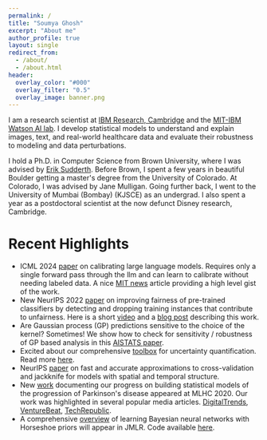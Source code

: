 ```yaml
---
permalink: /
title: "Soumya Ghosh"
excerpt: "About me"
author_profile: true
layout: single
redirect_from:
  - /about/
  - /about.html
header:
  overlay_color: "#000"
  overlay_filter: "0.5"
  overlay_image: banner.png
---
```


I am a research scientist at [IBM Research, Cambridge](http://www.research.ibm.com/labs/cambridge/) and the [MIT-IBM Watson AI lab](http://mitibmwatsonailab.mit.edu). I develop statistical models to understand and explain images, text, and real-world healthcare data and evaluate their robustness to modeling and data perturbations.

I hold a Ph.D. in Computer Science from Brown University, where I was advised by [Erik Sudderth](https://www.ics.uci.edu/~sudderth). Before Brown, I spent a few years in beautiful Boulder getting a master's degree from the University of Colorado. At Colorado, I was advised by Jane Mulligan. Going further back, I went to the University of Mumbai (Bombay) (KJSCE) as an undergrad. I also spent a year as a postdoctoral scientist at the now defunct Disney research, Cambridge.

# Recent Highlights
 - ICML 2024 [paper](https://arxiv.org/abs/2403.08819) on calibrating large language models. Requires only a single forward pass through the llm and can learn to calibrate without needing labeled data. A nice [MIT news](https://news.mit.edu/2024/thermometer-prevents-ai-model-overconfidence-about-wrong-answers-0731) article providing a high level gist of the work.
 - New NeurIPS 2022 [paper](https://arxiv.org/abs/2212.06803) on improving fairness of pre-trained classifiers by detecting and dropping training instances that contribute to unfairness. Here is a short [video](https://www.youtube.com/shorts/bfp98uof7r0) and a [blog post](https://research.ibm.com/blog/debugging-AI-bias) describing this work. 
 - Are Gaussian process (GP) predictions sensitive to the choice of the kernel? Sometimes! We show how to check for sensitivity / robustness of GP based analysis in this [AISTATS paper](https://arxiv.org/abs/2106.06510).
 - Excited about our comprehensive [toolbox](https://github.com/IBM/UQ360) for uncertainty quantification. Read more [here](https://arxiv.org/abs/2106.01410).
 - NeurIPS [paper](https://arxiv.org/pdf/2006.12669.pdf) on fast and accurate approximations to cross-validation and jackknife for models with spatial and temporal structure.
 - New [work](https://www.medrxiv.org/content/10.1101/2020.07.17.20153510v1) documenting our progress on building statistical models of the progression of Parkinson's disease appeared at MLHC 2020. Our work was highlighted in several popular media articles. [DigitalTrends](https://www.digitaltrends.com/news/ibm-michael-j-fox-parkinsons/), [VentureBeat](https://venturebeat.com/2020/08/06/ibm-details-research-on-ai-to-measure-parkinsons-disease-progression/), [TechRepublic](https://www.techrepublic.com/article/ai-and-machine-learning-facilitate-pioneering-research-on-parkinsons/).
 - A comprehensive [overview](http://jmlr.org/papers/v20/19-236.html) of learning Bayesian neural networks with Horseshoe priors will appear in JMLR. Code available [here](https://github.com/IBM/UQ360/tree/main/uq360/models/bayesian_neural_networks).
